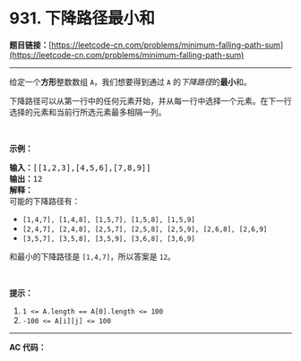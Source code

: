 # 931. 下降路径最小和

**题目链接：**[https://leetcode-cn.com/problems/minimum-falling-path-sum](https://leetcode-cn.com/problems/minimum-falling-path-sum)

---

<div class="content__1Y2H">
 <div class="notranslate">
  <p>给定一个<strong>方形</strong>整数数组&nbsp;<code>A</code>，我们想要得到通过 <code>A</code> 的<em>下降路径</em>的<strong>最小</strong>和。</p> 
  <p>下降路径可以从第一行中的任何元素开始，并从每一行中选择一个元素。在下一行选择的元素和当前行所选元素最多相隔一列。</p> 
  <p>&nbsp;</p> 
  <p><strong>示例：</strong></p> 
  <pre class="language-text"><strong>输入：</strong>[[1,2,3],[4,5,6],[7,8,9]]
<strong>输出：</strong>12
<strong>解释：</strong>
可能的下降路径有：
</pre> 
  <ul> 
   <li><code>[1,4,7], [1,4,8], [1,5,7], [1,5,8], [1,5,9]</code></li> 
   <li><code>[2,4,7], [2,4,8], [2,5,7], [2,5,8], [2,5,9], [2,6,8], [2,6,9]</code></li> 
   <li><code>[3,5,7], [3,5,8], [3,5,9], [3,6,8], [3,6,9]</code></li> 
  </ul> 
  <p>和最小的下降路径是&nbsp;<code>[1,4,7]</code>，所以答案是&nbsp;<code>12</code>。</p> 
  <p>&nbsp;</p> 
  <p><strong>提示：</strong></p> 
  <ol> 
   <li><code>1 &lt;= A.length == A[0].length &lt;= 100</code></li> 
   <li><code>-100 &lt;= A[i][j] &lt;= 100</code></li> 
  </ol> 
 </div>
</div>

---

**AC 代码：**

```java

```